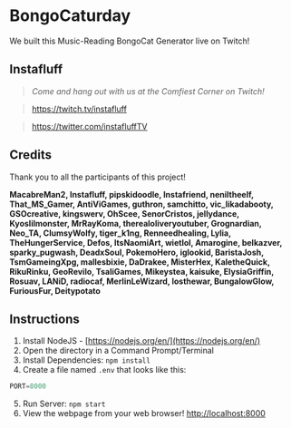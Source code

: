 # BongoCaturday
We built this Music-Reading BongoCat Generator live on Twitch!

## Instafluff ##
> *Come and hang out with us at the Comfiest Corner on Twitch!*

> https://twitch.tv/instafluff

> https://twitter.com/instafluffTV

## Credits ##
Thank you to all the participants of this project!

**MacabreMan2, Instafluff, pipskidoodle, Instafriend, neniltheelf, That_MS_Gamer, AntiViGames, guthron, samchitto, vic_likadabooty, GSOcreative, kingswerv, OhScee, SenorCristos, jellydance, Kyoslilmonster, MrRayKoma, therealoliveryoutuber, Grognardian, Neo_TA, ClumsyWolfy, tiger_k1ng, Renneedhealing, Lylia, TheHungerService, Defos, ItsNaomiArt, wietlol, Amarogine, belkazver, sparky_pugwash, DeadxSoul, PokemoHero, iglookid, BaristaJosh, TsmGameingXpg, mallesbixie, DaDrakee, MisterHex, KaletheQuick, RikuRinku, GeoRevilo, TsaliGames, Mikeystea, kaisuke, ElysiaGriffin, Rosuav, LANiD, radiocaf, MerlinLeWizard, losthewar, BungalowGlow, FuriousFur, Deitypotato**

## Instructions ##

1. Install NodeJS - [https://nodejs.org/en/](https://nodejs.org/en/)
2. Open the directory in a Command Prompt/Terminal
3. Install Dependencies: `npm install`
4. Create a file named `.env` that looks like this:
```javascript
PORT=8000
```
5. Run Server: `npm start`
6. View the webpage from your web browser! [http://localhost:8000](http://localhost:8000)
